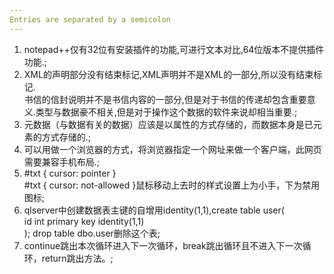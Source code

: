 ```yaml
---
Entries are separated by a semicolon
---
```

1. notepad++仅有32位有安装插件的功能,可进行文本对比,64位版本不提供插件功能.;
2. XML的声明部分没有结束标记,XML声明并不是XML的一部分,所以没有结束标记.  
   书信的信封说明并不是书信内容的一部分,但是对于书信的传递却包含重要意义.类型与数据豪不相关,但是对于操作这个数据的软件来说却相当重要.;
3. 元数据（与数据有关的数据）应该是以属性的方式存储的，而数据本身是已元素的方式存储的.;
4. 可以用做一个浏览器的方式，将浏览器指定一个网址来做一个客户端，此网页需要兼容手机布局.;
5. #txt { cursor: pointer }  
   #txt { cursor: not-allowed }鼠标移动上去时的样式设置上为小手，下为禁用图标;  
6. qlserver中创建数据表主键的自增用identity(1,1),create table user(  
   id int primary key identity(1,1)  
   ); drop table dbo.user删除这个表;  
7. continue跳出本次循环进入下一次循环，break跳出循环且不进入下一次循环，return跳出方法。;
